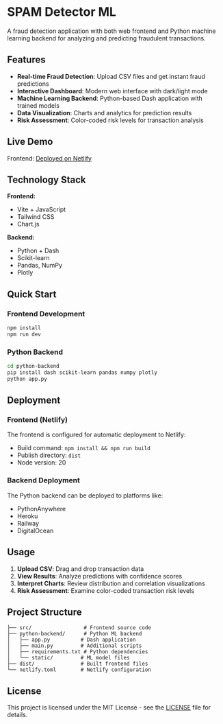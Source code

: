 # SPAM Detector ML

A fraud detection application with both web frontend and Python machine learning backend for analyzing and predicting fraudulent transactions.

## Features

- **Real-time Fraud Detection**: Upload CSV files and get instant fraud predictions
- **Interactive Dashboard**: Modern web interface with dark/light mode
- **Machine Learning Backend**: Python-based Dash application with trained models
- **Data Visualization**: Charts and analytics for prediction results
- **Risk Assessment**: Color-coded risk levels for transaction analysis

## Live Demo

Frontend: [Deployed on Netlify](https://your-netlify-url.netlify.app/)

## Technology Stack

**Frontend:**
- Vite + JavaScript
- Tailwind CSS
- Chart.js

**Backend:**
- Python + Dash
- Scikit-learn
- Pandas, NumPy
- Plotly

## Quick Start

### Frontend Development

```bash
npm install
npm run dev
```

### Python Backend

```bash
cd python-backend
pip install dash scikit-learn pandas numpy plotly
python app.py
```

## Deployment

### Frontend (Netlify)

The frontend is configured for automatic deployment to Netlify:

- Build command: `npm install && npm run build`
- Publish directory: `dist`
- Node version: 20

### Backend Deployment

The Python backend can be deployed to platforms like:
- PythonAnywhere
- Heroku
- Railway
- DigitalOcean

## Usage

1. **Upload CSV**: Drag and drop transaction data
2. **View Results**: Analyze predictions with confidence scores
3. **Interpret Charts**: Review distribution and correlation visualizations
4. **Risk Assessment**: Examine color-coded transaction risk levels

## Project Structure

```
├── src/                 # Frontend source code
├── python-backend/      # Python ML backend
│   ├── app.py          # Dash application
│   ├── main.py         # Additional scripts
│   ├── requirements.txt # Python dependencies
│   └── static/         # ML model files
├── dist/               # Built frontend files
└── netlify.toml        # Netlify configuration
```

## License

This project is licensed under the MIT License - see the [LICENSE](LICENSE) file for details.